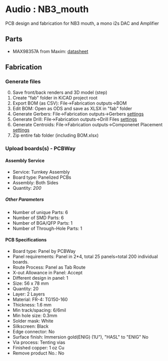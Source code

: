 # Audio : NB3_mouth

PCB design and fabrication for NB3 mouth, a mono i2s DAC and Amplifier

## Parts

- MAX98357A from Maxim: [datasheet](libraries/parts/I2S_DAC-AMP_MAX98357A/I2S_DAC-AMP_MAX98357A.pdf)

## Fabrication

### Generate files
0. Save front/back renders and 3D model (step)
1. Create "fab" folder in KiCAD project root
2. Export BOM (as CSV): File->Fabrication outputs->BOM
3. Edit BOM: Open as ODS and save as XLSX in "fab" folder
4. Generate Gerbers: File->Fabrication outputs->Gerbers [settings](NB3_mouth_FAB_plot_settings.png)
5. Generate Drill: File->Fabrication outputs->Drill Files [settings](NB3_mouth_FAB_drill_settings.png)
6. Generate Centroids: File->Fabrication outputs->Componenet Placement [settings](NB3_mouth_FAB_pos_settings.png)
7. Zip entire fab folder (including BOM.xlsx)

### Upload boards(s) - PCBWay

#### Assembly Service
- Service: Turnkey Assembly
- Board type: Panelized PCBs
- Assembly: Both Sides
- Quantity: *200*

##### Other Parameters
- Number of unique Parts: 6
- Number of SMD Parts: 6
- Number of BGA/QFP Parts: 1
- Number of Through-Hole Parts: 1
			
#### PCB Specifications
- Board type: Panel by PCBWay
- Panel requirements: Panel in 2*4, total 25 panels=total 200 individual boards.
- Route Process: Panel as Tab Route
- X-out Allowance in Panel: Accept
- Different design in panel: 1
- Size: 56 x 78 mm
- Quantity: 20
- Layer: 2 Layers
- Material: FR-4: TG150-160
- Thickness: 1.6 mm
- Min track/spacing: 6/6mil
- Min hole size: 0.3mm
- Solder mask: White
- Silkscreen: Black
- Edge connector: No
- Surface finish: Immersion gold(ENIG) (1U"), "HASL" to "ENIG" No
- Via process: Tenting vias
- Finished copper: 1 oz Cu
- Remove product No.: No
